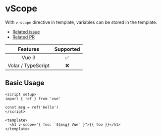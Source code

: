 # vScope

<StabilityLevel level="experimental" />

With `v-scope` directive in template, variables can be stored in the template.

- [Related issue](https://github.com/vuejs/rfcs/discussions/505)
- [Related PR](https://github.com/vuejs/core/pull/7218)

|      Features      |     Supported      |
| :----------------: | :----------------: |
|       Vue 3        | :white_check_mark: |
| Volar / TypeScript |        :x:         |

## Basic Usage

```vue
<script setup>
import { ref } from 'vue'

const msg = ref('Hello')
</script>

<template>
  <h1 v-scope="{ foo: `${msg} Vue` }">{{ foo }}</h1>
</template>
```
